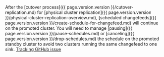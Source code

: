 After the [cutover process]({{ page.version.version }}/cutover-replication.md) for [physical cluster replication]({{ page.version.version }}/physical-cluster-replication-overview.md), [scheduled changefeeds]({{ page.version.version }}/create-schedule-for-changefeed.md) will continue on the promoted cluster. You will need to manage [pausing]({{ page.version.version }}/pause-schedules.md) or [canceling]({{ page.version.version }}/drop-schedules.md) the schedule on the promoted standby cluster to avoid two clusters running the same changefeed to one sink. [Tracking GitHub issue](https://github.com/cockroachdb/cockroach/issues/123776)